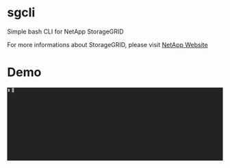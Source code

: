 # sgcli
Simple bash CLI for NetApp StorageGRID

For more informations about StorageGRID, please visit [NetApp Website](https://www.netapp.com/products/data-management-software/object-storage-grid-sds.aspx)

# Demo

![Demo](animated.gif)
